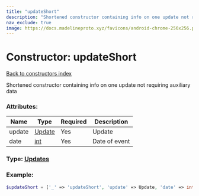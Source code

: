 ```yaml
---
title: "updateShort"
description: "Shortened constructor containing info on one update not requiring auxiliary data"
nav_exclude: true
image: https://docs.madelineproto.xyz/favicons/android-chrome-256x256.png
---
```

# Constructor: updateShort  
[Back to constructors index](/API_docs/constructors/index.md)



Shortened constructor containing info on one update not requiring auxiliary data

### Attributes:

| Name     |    Type       | Required | Description |
|----------|---------------|----------|-------------|
|update|[Update](/API_docs/types/Update.md) | Yes|Update|
|date|[int](/API_docs/types/int.md) | Yes|Date of event|



### Type: [Updates](/API_docs/types/Updates.md)


### Example:

```php
$updateShort = ['_' => 'updateShort', 'update' => Update, 'date' => int];
```  
